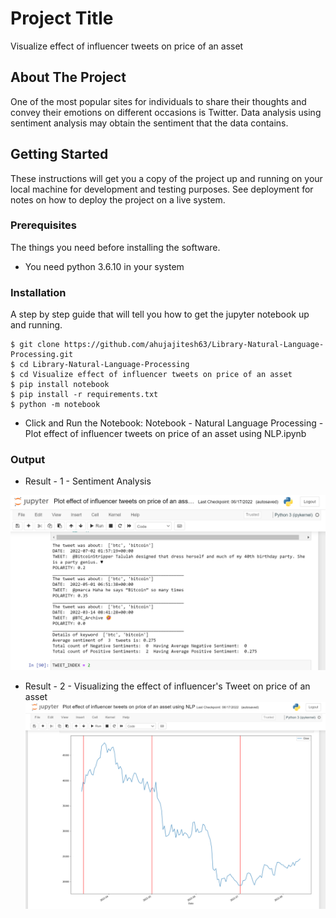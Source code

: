 # Project Title


Visualize effect of influencer tweets on price of an asset


## About The Project

One of the most popular sites for individuals to share their thoughts and convey their emotions on different occasions is Twitter. Data analysis using sentiment analysis may obtain the sentiment that the data contains.
## Getting Started

These instructions will get you a copy of the project up and running on your local machine for development and testing purposes. See deployment for notes on how to deploy the project on a live system.

### Prerequisites

The things you need before installing the software.

* You need python 3.6.10 in your system

### Installation

A step by step guide that will tell you how to get the jupyter notebook up and running.

```
$ git clone https://github.com/ahujajitesh63/Library-Natural-Language-Processing.git
$ cd Library-Natural-Language-Processing
$ cd Visualize effect of influencer tweets on price of an asset
$ pip install notebook 
$ pip install -r requirements.txt
$ python -m notebook
```
* Click and Run the Notebook: Notebook - Natural Language Processing - Plot effect of influencer tweets on price of an asset using NLP.ipynb

### Output
* Result - 1 - Sentiment Analysis
<img src="/Visualize effect of influencer tweets on price of an asset/NLP result.png" alt="data" title="Data title">

* Result - 2 - Visualizing the effect of influencer's Tweet on price of an asset
<img src="
/Visualize effect of influencer tweets on price of an asset/Visualize result graphically.png" alt="data" title="Data title">



